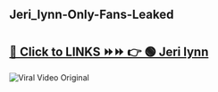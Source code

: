 
 ## Jeri_lynn-Only-Fans-Leaked

# <h2><a href="https://clipsfans.com/Jeri_lynn&ref=git">🔗 Click to LINKS ⏩⏩ 👉 🟢 Jeri lynn </a></h2>

<a href="https://clipsfans.com/Jeri_lynn&ref=git" rel="nofollow" data-target="animated-image.originalLink"><img src="https://i.ibb.co.com/xMMVF88/686577567.gif" alt="Viral Video Original" style="max-width: 100%; display: inline-block;" data-target="animated-image.originalImage"></a>
